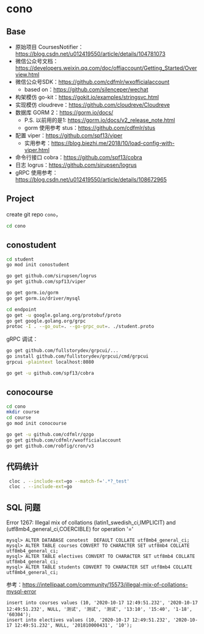 # cono

## Base

- 原始项目 CoursesNotifier：https://blog.csdn.net/u012419550/article/details/104781073
- 微信公众号文档：https://developers.weixin.qq.com/doc/offiaccount/Getting_Started/Overview.html
- 微信公众号SDK：https://github.com/cdfmlr/wxofficialaccount
  - based on：https://github.com/silenceper/wechat
- 构架模仿 go-kit：https://gokit.io/examples/stringsvc.html
- 实现模仿 cloudreve：https://github.com/cloudreve/Cloudreve
- 数据库 GORM 2：https://gorm.io/docs/ 
  - P.S. 以前用的是1:  https://gorm.io/docs/v2_release_note.html 
  - gorm 使用参考 stus：https://github.com/cdfmlr/stus
- 配置 viper：https://github.com/spf13/viper
  - 实用参考：https://blog.biezhi.me/2018/10/load-config-with-viper.html
- 命令行接口 cobra：https://github.com/spf13/cobra
- 日志 logrus：https://github.com/sirupsen/logrus
- gRPC 使用参考：https://blog.csdn.net/u012419550/article/details/108672965

## Project

create git repo `cono`，

```sh
cd cono
```

## conostudent

```sh
cd student
go mod init conostudent

go get github.com/sirupsen/logrus
go get github.com/spf13/viper

go get gorm.io/gorm
go get gorm.io/driver/mysql
```

```sh
cd endpoint
go get -u google.golang.org/protobuf/proto
go get google.golang.org/grpc
protoc -I . --go_out=. --go-grpc_out=. ./student.proto
```

gRPC 调试：

```sh
go get github.com/fullstorydev/grpcui/...
go install github.com/fullstorydev/grpcui/cmd/grpcui
grpcui -plaintext localhost:8080
```

```sh
go get -u github.com/spf13/cobra
```

## conocourse

```sh
cd cono
mkdir course
cd course
go mod init conocourse

go get -u github.com/cdfmlr/qzgo
go get github.com/cdfmlr/wxofficialaccount
go get github.com/robfig/cron/v3
```



## 代码统计

```sh
 cloc . --include-ext=go --match-f='.*?_test'
 cloc . --include-ext=go
```

## SQL 问题

Error 1267: Illegal mix of collations (latin1_swedish_ci,IMPLICIT) and (utf8mb4_general_ci,COERCIBLE) for operation '='

```mysql
mysql> ALTER DATABASE conotest  DEFAULT COLLATE utf8mb4_general_ci;
mysql> ALTER TABLE courses CONVERT TO CHARACTER SET utf8mb4 COLLATE utf8mb4_general_ci;
mysql> ALTER TABLE electives CONVERT TO CHARACTER SET utf8mb4 COLLATE utf8mb4_general_ci;
mysql> ALTER TABLE students CONVERT TO CHARACTER SET utf8mb4 COLLATE utf8mb4_general_ci;
```

参考：https://intellipaat.com/community/15573/illegal-mix-of-collations-mysql-error

```mysql
insert into courses values (10, '2020-10-17 12:49:51.232', '2020-10-17 12:49:51.232', NULL, '测试', '测试', '测试', '13:10', '15:40', '1-18', '60304');
insert into electives values (10, '2020-10-17 12:49:51.232', '2020-10-17 12:49:51.232', NULL, '201810000431', '10');
```

